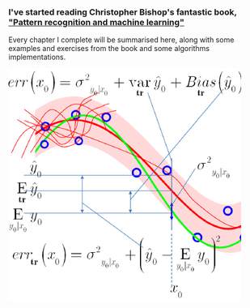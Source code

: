 ### I've started reading Christopher Bishop's fantastic book, <a class="class" href="https://www.microsoft.com/en-us/research/uploads/prod/2006/01/Bishop-Pattern-Recognition-and-Machine-Learning-2006.pdf" id="id">"Pattern recognition and machine learning"</a>
Every chapter I complete will be summarised here, along with some examples and exercises from the book and some algorithms implementations.

<img src="Ch 03/LM.png"></img>
